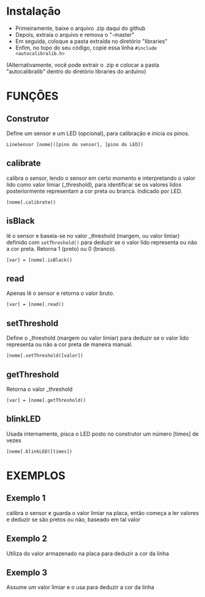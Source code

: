 # Instalação
* Primeiramente, baixe o arquivo .zip daqui do github
* Depois, extraia  o arquivo e remova o "-master"
* Em seguida, coloque a pasta extraída no diretório "libraries"
* Enfim, no topo do seu código, copie essa linha `#include <autocalibralib.h>`

(Alternativamente, você pode extrair o .zip e colocar a pasta "autocalibralib" dentro do diretório libraries do arduino) 

# FUNÇÕES 

## Construtor
Define um sensor e um LED (opcional), para calibração e inicia os pinos.

`LineSensor [nome]([pino do sensor], [pino do LED])`
## calibrate
calibra o sensor, lendo o sensor em certo momento e interpretando o valor lido como valor limiar (_threshold), para identificar se os valores lidos posteriormente representam a cor preta ou branca. Indicado por LED.

`[nome].calibrate()`
## isBlack
lê o sensor e baseia-se no valor _threshold (margem, ou valor limiar) definido com `setThreshold()` para deduzir se o valor lido representa ou não a cor preta. Retorna 1 (preto) ou 0 (branco). 

`[var] = [nome].isBlack()`
## read
Apenas lê o sensor e retorna o valor bruto.

`[var] = [nome].read()`
## setThreshold
Define o _threshold (margem ou valor limiar) para deduzir se o valor lido representa ou não a cor preta de maneira manual.

`[nome].setThreshold([valor])`
## getThreshold
Retorna o valor _threshold

`[var] = [nome].getThreshold()`
## blinkLED
Usada internamente, pisca o LED posto no construtor um número [times] de vezes

`[nome].blinkLED([times])`

# EXEMPLOS

## Exemplo 1

calibra o sensor e guarda o valor limiar na placa, então começa a ler valores e deduzir se são pretos ou não, baseado em tal valor

## Exemplo 2

Utiliza do valor armazenado na placa para deduzir a cor da linha

## Exemplo 3

Assume um valor limiar e o usa para deduzir a cor da linha
